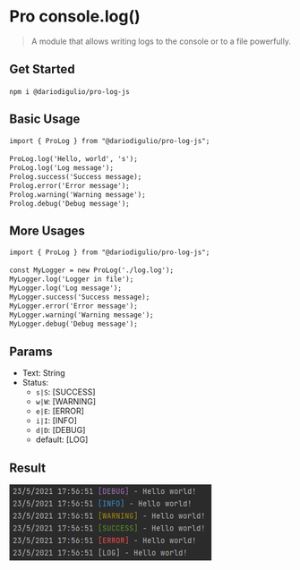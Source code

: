 # Pro console.log()

> A module that allows writing logs to the console or to a file powerfully.
 
## Get Started
`npm i @dariodigulio/pro-log-js`

## Basic Usage

```
import { ProLog } from "@dariodigulio/pro-log-js";

ProLog.log('Hello, world', 's');
ProLog.log('Log message');
Prolog.success('Success message);
Prolog.error('Error message');
Prolog.warning('Warning message');
Prolog.debug('Debug message');
```

## More Usages

```
import { ProLog } from "@dariodigulio/pro-log-js";

const MyLogger = new ProLog('./log.log');
MyLogger.log('Logger in file');
MyLogger.log('Log message');
MyLogger.success('Success message);
MyLogger.error('Error message');
MyLogger.warning('Warning message');
MyLogger.debug('Debug message');
```

## Params

 * Text: String
* Status:
    * `s|S`: [SUCCESS]
    * `w|W`: [WARNING]
    * `e|E`: [ERROR]
    * `i|I`: [INFO]
    * `d|D`: [DEBUG]  
    * default: [LOG]
    
## Result 
![preview](./preview.png)
